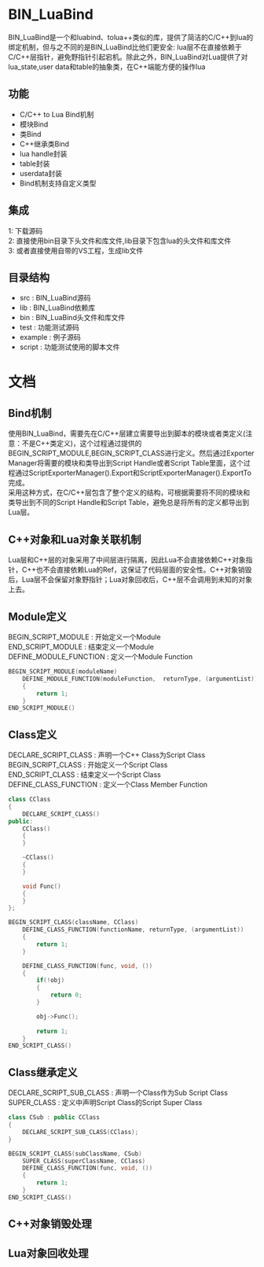 # BIN_LuaBind

BIN_LuaBind是一个和luabind、tolua++类似的库，提供了简洁的C/C++到lua的绑定机制，但与之不同的是BIN_LuaBind比他们更安全: lua层不在直接依赖于C/C++层指针，避免野指针引起宕机。除此之外，BIN_LuaBind对Lua提供了对lua_state,user data和table的抽象类，在C++端能方便的操作lua

## 功能
* C/C++ to Lua Bind机制 
* 模块Bind
* 类Bind
* C++继承类Bind
* lua handle封装
* table封装
* userdata封装
* Bind机制支持自定义类型

## 集成
1: 下载源码 <br/>
2: 直接使用bin目录下头文件和库文件,lib目录下包含lua的头文件和库文件 <br/>
3: 或者直接使用自带的VS工程，生成lib文件 <br/>

## 目录结构
* src : BIN_LuaBind源码 
* lib : BIN_LuaBind依赖库
* bin : BIN_LuaBind头文件和库文件
* test : 功能测试源码
* example : 例子源码
* script : 功能测试使用的脚本文件

# 文档

## Bind机制
使用BIN_LuaBind，需要先在C/C++层建立需要导出到脚本的模块或者类定义(注意：不是C++类定义)，这个过程通过提供的BEGIN_SCRIPT_MODULE,BEGIN_SCRIPT_CLASS进行定义。然后通过Exporter Manager将需要的模块和类导出到Script Handle或者Script Table里面，这个过程通过ScriptExporterManager().Export和ScriptExporterManager().ExportTo完成。<br/>
采用这种方式，在C/C++层包含了整个定义的结构，可根据需要将不同的模块和类导出到不同的Script Handle和Script Table，避免总是将所有的定义都导出到Lua层。

## C++对象和Lua对象关联机制
Lua层和C++层的对象采用了中间层进行隔离，因此Lua不会直接依赖C++对象指针，C++也不会直接依赖Lua的Ref，这保证了代码层面的安全性。C++对象销毁后，Lua层不会保留对象野指针；Lua对象回收后，C++层不会调用到未知的对象上去。

## Module定义
BEGIN_SCRIPT_MODULE : 开始定义一个Module <br/>
END_SCRIPT_MODULE : 结束定义一个Module <br/>
DEFINE_MODULE_FUNCTION : 定义一个Module Function <br/>
```C++
BEGIN_SCRIPT_MODULE(moduleName)
	DEFINE_MODULE_FUNCTION(moduleFunction,  returnType, (argumentList))
	{
		return 1;
	}
END_SCRIPT_MODULE()
```

## Class定义
DECLARE_SCRIPT_CLASS : 声明一个C++ Class为Script Class <br/>
BEGIN_SCRIPT_CLASS : 开始定义一个Script Class <br/>
END_SCRIPT_CLASS : 结束定义一个Script Class <br/>
DEFINE_CLASS_FUNCTION : 定义一个Class Member Function <br/>
```C++
class CClass
{
	DECLARE_SCRIPT_CLASS()
public:
	CClass()
	{
	}

	~CClass()
	{
	}

	void Func()
	{
	}
};

BEGIN_SCRIPT_CLASS(className, CClass)
	DEFINE_CLASS_FUNCTION(functionName, returnType, (argumentList))
	{
		return 1;
	}

	DEFINE_CLASS_FUNCTION(func, void, ())
	{	
		if(!obj)
		{
			return 0;
		}

		obj->Func();
			
		return 1;
	}
END_SCRIPT_CLASS()
```

## Class继承定义
DECLARE_SCRIPT_SUB_CLASS : 声明一个Class作为Sub Script Class <br/>
SUPER_CLASS : 定义中声明Script Class的Script Super Class <br/>

```C++
class CSub : public CClass
{
	DECLARE_SCRIPT_SUB_CLASS(CClass);
}

BEGIN_SCRIPT_CLASS(subClassName, CSub)
	SUPER_CLASS(superClassName, CClass)
	DEFINE_CLASS_FUNCTION(func, void, ())
	{
		return 1;
	}
END_SCRIPT_CLASS()
```

## C++对象销毁处理

## Lua对象回收处理




 